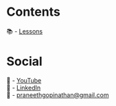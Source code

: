 # Contents

📚 - [Lessons](contents.md)

# Social

🎥 - [YouTube](https://www.youtube.com/c/)  
💼 - [LinkedIn](https://www.linkedin.com/in/praneethtt)    
📨 - praneethgopinathan@gmail.com  

